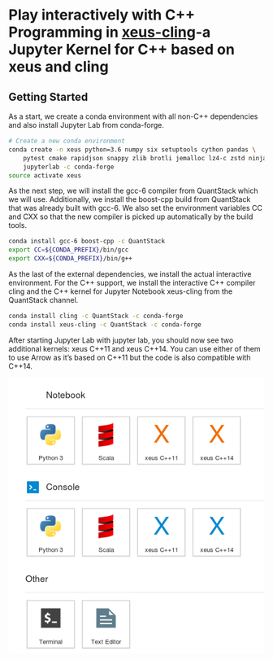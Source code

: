 # Play interactively with C++ Programming  in [xeus-cling](https://github.com/QuantStack/xeus-cling)-a Jupyter Kernel for C++ based on xeus and cling


## Getting Started


As a start, we create a conda environment with all non-C++ dependencies and also install Jupyter Lab from conda-forge.

```bash
# Create a new conda environment
conda create -n xeus python=3.6 numpy six setuptools cython pandas \
    pytest cmake rapidjson snappy zlib brotli jemalloc lz4-c zstd ninja \
    jupyterlab -c conda-forge
source activate xeus
```

As the next step, we will install the gcc-6 compiler from QuantStack which we will use. Additionally, we install the boost-cpp build from QuantStack that was already built with gcc-6. We also set the environment variables CC and CXX so that the new compiler is picked up automatically by the build tools.

```bash
conda install gcc-6 boost-cpp -c QuantStack
export CC=${CONDA_PREFIX}/bin/gcc
export CXX=${CONDA_PREFIX}/bin/g++
```

As the last of the external dependencies, we install the actual interactive environment. For the C++ support, we install the interactive C++ compiler cling and the C++ kernel for Jupyter Notebook xeus-cling from the QuantStack channel.

```bash
conda install cling -c QuantStack -c conda-forge
conda install xeus-cling -c QuantStack -c conda-forge
```

After starting Jupyter Lab with jupyter lab, you should now see two additional kernels: xeus C++11 and xeus C++14. You can use either of them to use Arrow as it’s based on C++11 but the code is also compatible with C++14.

![](assets/jupyterlab.png)
